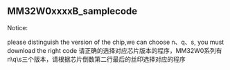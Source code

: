 ## MM32W0xxxxB_samplecode

Notice:

please distinguish the version of the chip,we can choose n、q、s, you must download the right code
请正确的选择对应芯片版本的程序，MM32W0系列有n\q\s三个版本，请根据芯片倒数第二行最后的丝印选择对应的程序
